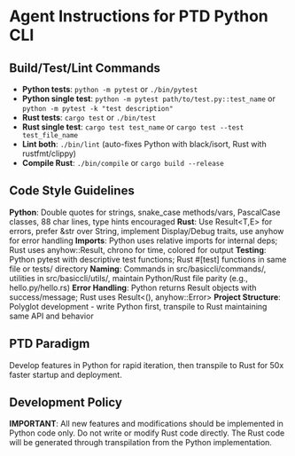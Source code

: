 # Agent Instructions for PTD Python CLI

## Build/Test/Lint Commands
- **Python tests**: `python -m pytest` or `./bin/pytest`
- **Python single test**: `python -m pytest path/to/test.py::test_name` or `python -m pytest -k "test description"`
- **Rust tests**: `cargo test` or `./bin/test`
- **Rust single test**: `cargo test test_name` or `cargo test --test test_file_name`
- **Lint both**: `./bin/lint` (auto-fixes Python with black/isort, Rust with rustfmt/clippy)
- **Compile Rust**: `./bin/compile` or `cargo build --release`

## Code Style Guidelines
**Python**: Double quotes for strings, snake_case methods/vars, PascalCase classes, 88 char lines, type hints encouraged
**Rust**: Use Result<T,E> for errors, prefer &str over String, implement Display/Debug traits, use anyhow for error handling
**Imports**: Python uses relative imports for internal deps; Rust uses anyhow::Result, chrono for time, colored for output
**Testing**: Python pytest with descriptive test functions; Rust #[test] functions in same file or tests/ directory
**Naming**: Commands in src/basiccli/commands/, utilities in src/basiccli/utils/, maintain Python/Rust file parity (e.g., hello.py/hello.rs)
**Error Handling**: Python returns Result objects with success/message; Rust uses Result<(), anyhow::Error>
**Project Structure**: Polyglot development - write Python first, transpile to Rust maintaining same API and behavior

## PTD Paradigm
Develop features in Python for rapid iteration, then transpile to Rust for 50x faster startup and deployment.

## Development Policy
**IMPORTANT**: All new features and modifications should be implemented in Python code only. Do not write or modify Rust code directly. The Rust code will be generated through transpilation from the Python implementation.